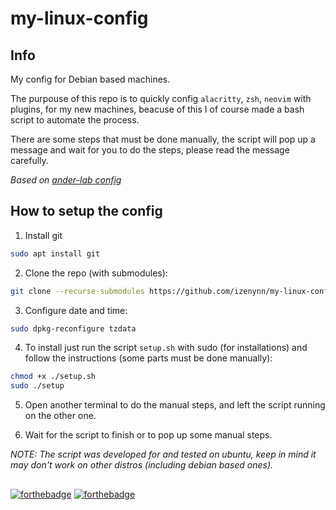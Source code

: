 # my-linux-config

## Info

My config for Debian based machines.

The purpouse of this repo is to quickly config `alacritty`, `zsh`, `neovim` with plugins, for my new machines, beacuse of this I of course made a bash script to automate the process.

There are some steps that must be done manually, the script will pop up a message and wait for you to do the steps, please read the message carefully.

*Based on [ander-lab config](https://github.com/ander-lab/config)*

## How to setup the config

1. Install git
```sh
sudo apt install git
```

2. Clone the repo (with submodules):
```sh
git clone --recurse-submodules https://github.com/izenynn/my-linux-config.git
```

3. Configure date and time:
```sh
sudo dpkg-reconfigure tzdata
```

4. To install just run the script `setup.sh` with sudo (for installations) and follow the instructions (some parts must be done manually):
```sh
chmod +x ./setup.sh
sudo ./setup
```

5. Open another terminal to do the manual steps, and left the script running on the other one.

6. Wait for the script to finish or to pop up some manual steps.

*NOTE: The script was developed for and tested on ubuntu, keep in mind it may don't work on other distros (including debian based ones).*

##
[![forthebadge](https://forthebadge.com/images/badges/0-percent-optimized.svg)](https://forthebadge.com)
[![forthebadge](https://forthebadge.com/images/badges/made-with-crayons.svg)](https://forthebadge.com)
